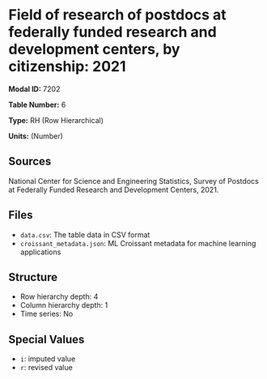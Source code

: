 # Field of research of postdocs at federally funded research and development centers, by citizenship: 2021

**Modal ID:** 7202

**Table Number:** 6

**Type:** RH (Row Hierarchical)

**Units:** (Number)

## Sources

National Center for Science and Engineering Statistics, Survey of Postdocs at Federally Funded Research and Development Centers, 2021.

## Files

- `data.csv`: The table data in CSV format
- `croissant_metadata.json`: ML Croissant metadata for machine learning applications

## Structure

- Row hierarchy depth: 4
- Column hierarchy depth: 1
- Time series: No

## Special Values

- `i`: imputed value
- `r`: revised value

